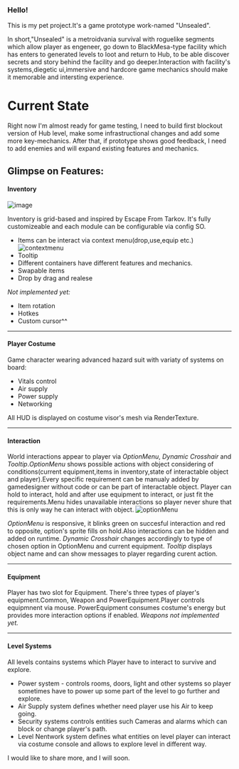 ### Hello!

This is my pet project.It's a game prototype work-named "Unsealed".

In short,"Unsealed" is a metroidvania survival with roguelike segments which allow player as engeneer, go down to BlackMesa-type facility which has enters to generated levels to loot and return to Hub, to be able discover secrets and story behind the facility and go deeper.Interaction with facility's systems,diegetic ui,immersive and hardcore game mechanics should make it memorable and intersting experience.

# Current State
Right now I'm almost ready for game testing, I need to build first blockout version of Hub level, make some infrastructional changes and add some more key-mechanics.
After that, if prototype shows good feedback, I need to add enemies and will expand existing features and mechanics. 
## Glimpse on Features:
#### Inventory
![image](https://www.linkpicture.com/q/inventory_3.png)

Inventory is grid-based and inspired by Escape From Tarkov. It's fully customizeable and each module can be configurable via config SO.

+ Items can be interact via context menu(drop,use,equip etc.) ![contextmenu](https://www.linkpicture.com/q/contextmenu.png)
+ Tooltip
+ Different containers have different features and mechanics.
+ Swapable items
+ Drop by drag and realese 

*Not implemented yet:*
+ Item rotation
+ Hotkes
+ Custom cursor^^

------

#### Player Costume
Game character wearing advanced hazard suit with variaty of systems on board:
+ Vitals control
+ Air supply
+ Power supply
+ Networking



All HUD is displayed on costume visor's mesh via RenderTexture.

------

#### Interaction

World interactions appear to player via *OptionMenu*, *Dynamic Crosshair* and *Tooltip*.*OptionMenu* shows possible actions with object considering of conditions(current equipment,items in inventory,state of interactable object and player).Every specific requirement can be manualy added by gamedesigner without code or can be part of interactable object. 
Player can hold to interact, hold and after use equipment to interact, or just fit the requirements.Menu hides unavailable interactions so player never shure that this is only way he can interact with object. 
![optionMenu](https://www.linkpicture.com/q/contextmenu_1.png)

*OptionMenu* is responsive, it blinks green on succesful interaction and red to opposite, option's sprite fills on hold.Also interactions can be hidden and added on runtime.
*Dynamic Crosshair* changes accordingly to type of chosen option in OptionMenu and current equipment. *Tooltip* displays object name and can show messages to player regarding curent action.

------

#### Equipment
Player has two slot for Equipment. There's three types of player's equipment.Common, Weapon and PowerEquipment.Player controls equipmnent via mouse.
PowerEquipment consumes costume's energy but provides more interaction options if enabled.
*Weapons not implemented yet.*

------

#### Level Systems
All levels contains systems which Player have to interact to survive and explore.
+ Power system - controls rooms, doors, light and other systems so player sometimes have to power up some part of the level to go further and explore.
+ Air Supply system defines whether need player use his Air to keep going.
+ Security systems controls entities such Cameras and alarms which can block or change player's path.
+ Level Nentwork system defines what entities on level player can interact via costume console and allows to explore level in different way.

I would like to share more, and I will soon.
